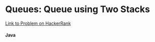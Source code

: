 # Queues: Queue using Two Stacks

[Link to Problem on HackerRank](https://www.hackerrank.com/challenges/queue-using-two-stacks)

#### Java
```java

```
